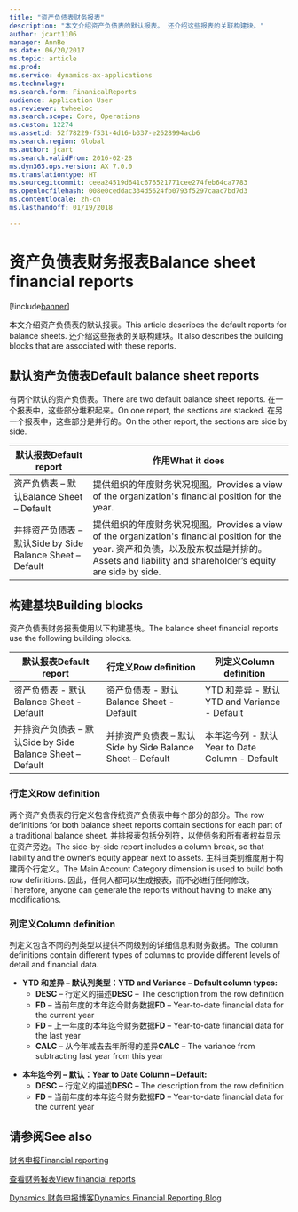 ```yaml
---
title: "资产负债表财务报表"
description: "本文介绍资产负债表的默认报表。 还介绍这些报表的关联构建块。"
author: jcart1106
manager: AnnBe
ms.date: 06/20/2017
ms.topic: article
ms.prod: 
ms.service: dynamics-ax-applications
ms.technology: 
ms.search.form: FinanicalReports
audience: Application User
ms.reviewer: twheeloc
ms.search.scope: Core, Operations
ms.custom: 12274
ms.assetid: 52f78229-f531-4d16-b337-e2628994acb6
ms.search.region: Global
ms.author: jcart
ms.search.validFrom: 2016-02-28
ms.dyn365.ops.version: AX 7.0.0
ms.translationtype: HT
ms.sourcegitcommit: ceea24519d641c676521771cee274feb64ca7783
ms.openlocfilehash: 008e0ceddac334d5624fb0793f5297caac7bd7d3
ms.contentlocale: zh-cn
ms.lasthandoff: 01/19/2018

---
```


# <a name="balance-sheet-financial-reports"></a><span data-ttu-id="9d0d1-104">资产负债表财务报表</span><span class="sxs-lookup"><span data-stu-id="9d0d1-104">Balance sheet financial reports</span></span>

[!include[banner](../includes/banner.md)]


<span data-ttu-id="9d0d1-105">本文介绍资产负债表的默认报表。</span><span class="sxs-lookup"><span data-stu-id="9d0d1-105">This article describes the default reports for balance sheets.</span></span> <span data-ttu-id="9d0d1-106">还介绍这些报表的关联构建块。</span><span class="sxs-lookup"><span data-stu-id="9d0d1-106">It also describes the building blocks that are associated with these reports.</span></span> 

<a name="default-balance-sheet-reports"></a><span data-ttu-id="9d0d1-107">默认资产负债表</span><span class="sxs-lookup"><span data-stu-id="9d0d1-107">Default balance sheet reports</span></span>
-----------------------------

<span data-ttu-id="9d0d1-108">有两个默认的资产负债表。</span><span class="sxs-lookup"><span data-stu-id="9d0d1-108">There are two default balance sheet reports.</span></span> <span data-ttu-id="9d0d1-109">在一个报表中，这些部分堆积起来。</span><span class="sxs-lookup"><span data-stu-id="9d0d1-109">On one report, the sections are stacked.</span></span> <span data-ttu-id="9d0d1-110">在另一个报表中，这些部分是并行的。</span><span class="sxs-lookup"><span data-stu-id="9d0d1-110">On the other report, the sections are side by side.</span></span>

| <span data-ttu-id="9d0d1-111">默认报表</span><span class="sxs-lookup"><span data-stu-id="9d0d1-111">Default report</span></span>                       | <span data-ttu-id="9d0d1-112">作用</span><span class="sxs-lookup"><span data-stu-id="9d0d1-112">What it does</span></span>                                                                                                                           |
|--------------------------------------|----------------------------------------------------------------------------------------------------------------------------------------|
| <span data-ttu-id="9d0d1-113">资产负债表 – 默认</span><span class="sxs-lookup"><span data-stu-id="9d0d1-113">Balance Sheet – Default</span></span>              | <span data-ttu-id="9d0d1-114">提供组织的年度财务状况视图。</span><span class="sxs-lookup"><span data-stu-id="9d0d1-114">Provides a view of the organization's financial position for the year.</span></span>                                                                 |
| <span data-ttu-id="9d0d1-115">并排资产负债表 – 默认</span><span class="sxs-lookup"><span data-stu-id="9d0d1-115">Side by Side Balance Sheet – Default</span></span> | <span data-ttu-id="9d0d1-116">提供组织的年度财务状况视图。</span><span class="sxs-lookup"><span data-stu-id="9d0d1-116">Provides a view of the organization's financial position for the year.</span></span> <span data-ttu-id="9d0d1-117">资产和负债，以及股东权益是并排的。</span><span class="sxs-lookup"><span data-stu-id="9d0d1-117">Assets and liability and shareholder’s equity are side by side.</span></span> |

## <a name="building-blocks"></a><span data-ttu-id="9d0d1-118">构建基块</span><span class="sxs-lookup"><span data-stu-id="9d0d1-118">Building blocks</span></span>
<span data-ttu-id="9d0d1-119">资产负债表财务报表使用以下构建基块。</span><span class="sxs-lookup"><span data-stu-id="9d0d1-119">The balance sheet financial reports use the following building blocks.</span></span>

| <span data-ttu-id="9d0d1-120">默认报表</span><span class="sxs-lookup"><span data-stu-id="9d0d1-120">Default report</span></span>                       | <span data-ttu-id="9d0d1-121">行定义</span><span class="sxs-lookup"><span data-stu-id="9d0d1-121">Row definition</span></span>                       | <span data-ttu-id="9d0d1-122">列定义</span><span class="sxs-lookup"><span data-stu-id="9d0d1-122">Column definition</span></span>             |
|--------------------------------------|--------------------------------------|-------------------------------|
| <span data-ttu-id="9d0d1-123">资产负债表 - 默认</span><span class="sxs-lookup"><span data-stu-id="9d0d1-123">Balance Sheet - Default</span></span>              | <span data-ttu-id="9d0d1-124">资产负债表 - 默认</span><span class="sxs-lookup"><span data-stu-id="9d0d1-124">Balance Sheet - Default</span></span>              | <span data-ttu-id="9d0d1-125">YTD 和差异 - 默认</span><span class="sxs-lookup"><span data-stu-id="9d0d1-125">YTD and Variance - Default</span></span>    |
| <span data-ttu-id="9d0d1-126">并排资产负债表 – 默认</span><span class="sxs-lookup"><span data-stu-id="9d0d1-126">Side by Side Balance Sheet – Default</span></span> | <span data-ttu-id="9d0d1-127">并排资产负债表 – 默认</span><span class="sxs-lookup"><span data-stu-id="9d0d1-127">Side by Side Balance Sheet – Default</span></span> | <span data-ttu-id="9d0d1-128">本年迄今列 - 默认</span><span class="sxs-lookup"><span data-stu-id="9d0d1-128">Year to Date Column - Default</span></span> |

### <a name="row-definition"></a><span data-ttu-id="9d0d1-129">行定义</span><span class="sxs-lookup"><span data-stu-id="9d0d1-129">Row definition</span></span>

<span data-ttu-id="9d0d1-130">两个资产负债表的行定义包含传统资产负债表中每个部分的部分。</span><span class="sxs-lookup"><span data-stu-id="9d0d1-130">The row definitions for both balance sheet reports contain sections for each part of a traditional balance sheet.</span></span> <span data-ttu-id="9d0d1-131">并排报表包括分列符，以使债务和所有者权益显示在资产旁边。</span><span class="sxs-lookup"><span data-stu-id="9d0d1-131">The side-by-side report includes a column break, so that liability and the owner’s equity appear next to assets.</span></span> <span data-ttu-id="9d0d1-132">主科目类别维度用于构建两个行定义。</span><span class="sxs-lookup"><span data-stu-id="9d0d1-132">The Main Account Category dimension is used to build both row definitions.</span></span> <span data-ttu-id="9d0d1-133">因此，任何人都可以生成报表，而不必进行任何修改。</span><span class="sxs-lookup"><span data-stu-id="9d0d1-133">Therefore, anyone can generate the reports without having to make any modifications.</span></span>

### <a name="column-definition"></a><span data-ttu-id="9d0d1-134">列定义</span><span class="sxs-lookup"><span data-stu-id="9d0d1-134">Column definition</span></span>

<span data-ttu-id="9d0d1-135">列定义包含不同的列类型以提供不同级别的详细信息和财务数据。</span><span class="sxs-lookup"><span data-stu-id="9d0d1-135">The column definitions contain different types of columns to provide different levels of detail and financial data.</span></span>

-   <span data-ttu-id="9d0d1-136">**YTD 和差异 – 默认列类型：**</span><span class="sxs-lookup"><span data-stu-id="9d0d1-136">**YTD and Variance – Default column types:**</span></span>
    -   <span data-ttu-id="9d0d1-137">**DESC** – 行定义的描述</span><span class="sxs-lookup"><span data-stu-id="9d0d1-137">**DESC** – The description from the row definition</span></span>
    -   <span data-ttu-id="9d0d1-138">**FD** – 当前年度的本年迄今财务数据</span><span class="sxs-lookup"><span data-stu-id="9d0d1-138">**FD** – Year-to-date financial data for the current year</span></span>
    -   <span data-ttu-id="9d0d1-139">**FD** – 上一年度的本年迄今财务数据</span><span class="sxs-lookup"><span data-stu-id="9d0d1-139">**FD** – Year-to-date financial data for the last year</span></span>
    -   <span data-ttu-id="9d0d1-140">**CALC** – 从今年减去去年所得的差异</span><span class="sxs-lookup"><span data-stu-id="9d0d1-140">**CALC** – The variance from subtracting last year from this year</span></span>

<!-- -->

-   <span data-ttu-id="9d0d1-141">**本年迄今列 – 默认：**</span><span class="sxs-lookup"><span data-stu-id="9d0d1-141">**Year to Date Column – Default:**</span></span>
    -   <span data-ttu-id="9d0d1-142">**DESC** – 行定义的描述</span><span class="sxs-lookup"><span data-stu-id="9d0d1-142">**DESC** – The description from the row definition</span></span>
    -   <span data-ttu-id="9d0d1-143">**FD** – 当前年度的本年迄今财务数据</span><span class="sxs-lookup"><span data-stu-id="9d0d1-143">**FD** – Year-to-date financial data for the current year</span></span>

 

<a name="see-also"></a><span data-ttu-id="9d0d1-144">请参阅</span><span class="sxs-lookup"><span data-stu-id="9d0d1-144">See also</span></span>
--------

[<span data-ttu-id="9d0d1-145">财务申报</span><span class="sxs-lookup"><span data-stu-id="9d0d1-145">Financial reporting</span></span>](financial-reporting-getting-started.md)

[<span data-ttu-id="9d0d1-146">查看财务报表</span><span class="sxs-lookup"><span data-stu-id="9d0d1-146">View financial reports</span></span>](view-financial-reports.md)

[<span data-ttu-id="9d0d1-147">Dynamics 财务申报博客</span><span class="sxs-lookup"><span data-stu-id="9d0d1-147">Dynamics Financial Reporting Blog</span></span>](http://blogs.msdn.com/b/dynamics_financial_reporting/)





